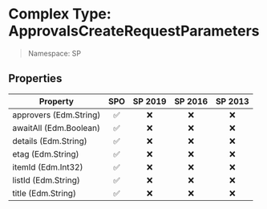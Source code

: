 # Complex Type: ApprovalsCreateRequestParameters

> Namespace: SP

## Properties

Property | SPO | SP 2019 | SP 2016 | SP 2013
----------|:---:|:-------:|:-------:|:-------:
approvers (Edm.String) | ✅ | ❌ | ❌ | ❌
awaitAll (Edm.Boolean) | ✅ | ❌ | ❌ | ❌
details (Edm.String) | ✅ | ❌ | ❌ | ❌
etag (Edm.String) | ✅ | ❌ | ❌ | ❌
itemId (Edm.Int32) | ✅ | ❌ | ❌ | ❌
listId (Edm.String) | ✅ | ❌ | ❌ | ❌
title (Edm.String) | ✅ | ❌ | ❌ | ❌